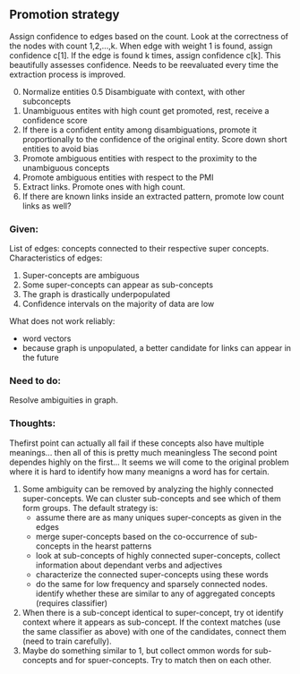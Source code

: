 ## Promotion strategy

Assign confidence to edges based on the count. Look at the correctness of the nodes with count 1,2,...,k. When edge with weight 1 is found, assign confidence c[1]. If the edge is found k times, assign confidence c[k]. This beautifully assesses confidence. Needs to be reevaluated every time the extraction process is improved.

0. Normalize entities
0.5 Disambiguate with context, with other subconcepts
1. Unambiguous entites with high count get promoted, rest, receive a confidence score
2. If there is a confident entity among disambiguations, promote it proportionally to the confidence of the original entity. Score down short entities to avoid bias
3. Promote ambiguous entities with respect to the proximity to the unambiguous concepts
4. Promote ambiguous entities with respect to the PMI
5. Extract links. Promote ones with high count.
6. If there are known links inside an extracted pattern, promote low count links as well?


### Given:
List of edges: concepts connected to their respective super concepts. Characteristics of edges:
1. Super-concepts are ambiguous
2. Some super-concepts can appear as sub-concepts
3. The graph is drastically underpopulated
4. Confidence intervals on the majority of data are low

What does not work reliably: 
- word vectors
- because graph is unpopulated, a better candidate for links can appear in the future 

### Need to do:
Resolve ambiguities in graph.

### Thoughts:
Thefirst point can actually all fail if these concepts also have multiple meanings... then all of this is pretty much meaningless
The second point dependes highly on the first...
It seems we will come to the original problem where it is hard to identify how many meanigns a word has for certain. 
1. Some ambiguity can be removed by analyzing the highly connected super-concepts. We can cluster sub-concepts and see which of them form groups. The default strategy is: 
    - assume there are as many uniques super-concepts as given in the edges
    - merge super-concepts based on the co-occurrence of sub-concepts in the hearst patterns
    - look at sub-concepts of highly connected super-concepts, collect information about dependant verbs and adjectives
    - characterize the connected super-concepts using these words
    - do the same for low frequency and sparsely connected nodes. identify whether these are similar to any of aggregated concepts (requires classifier)
2. When there is a sub-concept identical to super-concept, try ot identify context where it appears as sub-concept. If the context matches (use the same classifier as above) with one of the candidates, connect them (need to train carefully). 
3. Maybe do something similar to 1, but collect ommon words for sub-concepts and for spuer-concepts. Try to match then on each other. 